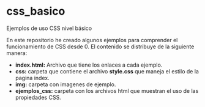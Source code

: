 # css_basico
Ejemplos de uso CSS nivel básico

En este repositorio he creado algunos ejemplos para comprender el funcionamiento de CSS desde 0.
El contenido se distribuye de la siguiente manera:
<ul>
<li><b>index.html:</b> Archivo que tiene los enlaces a cada ejemplo.
<li><b>css:</b> carpeta que contiene el archivo <b>style.css</b> que maneja el estilo de la pagina index.
<li><b>img:</b> carpeta con imagenes de ejemplo.
<li><b>ejemplos_css:</b> carpeta con los archivos html que muestran el uso de las propiedades CSS.
</ul>
